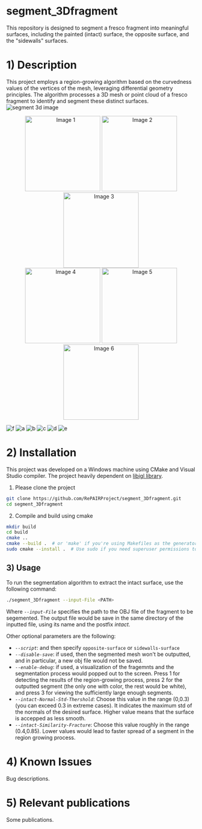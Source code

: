 ﻿# segment_3Dfragment
This repository is designed to segment a fresco fragment into meaningful surfaces, including the painted (intact) surface, the opposite surface, and the "sidewalls" surfaces.

# 1) Description
This project employs a region-growing algorithm based on the curvedness values of the vertices of the mesh, leveraging differential geometry principles. The algorithm processes a 3D mesh or point cloud of a fresco fragment to identify and segment these distinct surfaces.
![segment 3d image](https://github.com/RePAIRProject/segment_3Dfragment/assets/38216201/dc4fb9f0-ff46-4f1c-a17c-4a3fb9edd065)

<p align="center">
  <img src="[path/to/image1.png](https://github.com/RePAIRProject/segment_3Dfragment/assets/38216201/93f4f15e-7f9a-48a3-a3bc-156218827b56)" alt="Image 1" width="200"/>
  <img src="[path/to/image2.png](https://github.com/RePAIRProject/segment_3Dfragment/assets/38216201/91f915f2-b4d7-4354-89fd-54288aaf7160)" alt="Image 2" width="200"/>
  <img src="[path/to/image3.png](https://github.com/RePAIRProject/segment_3Dfragment/assets/38216201/3016e85b-c573-47ac-8f0a-082ac7766a43)" alt="Image 3" width="200"/>
  <br/>
  <img src="[path/to/image4.png](https://github.com/RePAIRProject/segment_3Dfragment/assets/38216201/10d75203-1feb-4d02-878c-f2d3c9a8deea)" alt="Image 4" width="200"/>
  <img src="[path/to/image5.png](https://github.com/RePAIRProject/segment_3Dfragment/assets/38216201/615b730f-3459-4917-8d58-1f11a1844c7d)" alt="Image 5" width="200"/>
  <img src="[path/to/image6.png](https://github.com/RePAIRProject/segment_3Dfragment/assets/38216201/add615cc-bf9d-4315-8628-c1f4505f3ade)" alt="Image 6" width="200"/>
</p>

![f](https://github.com/RePAIRProject/segment_3Dfragment/assets/38216201/93f4f15e-7f9a-48a3-a3bc-156218827b56)
![a](https://github.com/RePAIRProject/segment_3Dfragment/assets/38216201/91f915f2-b4d7-4354-89fd-54288aaf7160)
![b](https://github.com/RePAIRProject/segment_3Dfragment/assets/38216201/3016e85b-c573-47ac-8f0a-082ac7766a43)
![c](https://github.com/RePAIRProject/segment_3Dfragment/assets/38216201/10d75203-1feb-4d02-878c-f2d3c9a8deea)
![d](https://github.com/RePAIRProject/segment_3Dfragment/assets/38216201/615b730f-3459-4917-8d58-1f11a1844c7d)
![e](https://github.com/RePAIRProject/segment_3Dfragment/assets/38216201/add615cc-bf9d-4315-8628-c1f4505f3ade)


# 2) Installation
This project was developed on a Windows machine using CMake and Visual Studio compiler. The project heavily dependent on [libigl library](https://github.com/libigl/libigl).

1. Please clone the project 
```bash
git clone https://github.com/RePAIRProject/segment_3Dfragment.git
cd segment_3Dfragment
```
2. Compile and build using cmake
```bash
mkdir build
cd build
cmake ..
cmake --build .  # or 'make' if you're using Makefiles as the generator
sudo cmake --install .  # Use sudo if you need superuser permissions to install
```


## 3) Usage
To run the segmentation algorithm to extract the intact surface, use the following command:
```bash
./segment_3Dfragment --input-File <PATH>
```
Where *`--input-File`* specifies the path to the OBJ file of the fragment to be segemented. 
The output file would be save in the same directory of the inputted file, using its name and the postfix *intact*.

Other optional parameters are the following:
- *`--script`*: and then specify `opposite-surface` or `sidewalls-surface`
- *`--disable-save`*: if used, then the segmented mesh won't be outputted, and in particular, a new obj file would not be saved.
- *`--enable-debug`*: if used, a visualization of the fragemnts and the segmentation process would popped out to the screen. Press 1 for detecting the results of the region-growing process, press 2 for the outputted segment (the only one with color, the rest would be white), and press 3 for viewing the sufficiently large enough segments.
- *`--intact-Normal-Std-Thershold`*: Choose this value in the range (0,0.3) (you can exceed 0.3 in extreme cases). It indicates the maximum std of the normals of the desired surface. Higher value means that the surface is accepped as less smooth.
- *`--intact-Similarity-Fracture`*: Choose this value roughly in the range (0.4,0.85). Lower values would lead to faster spread of a segment in the region growing process. 


# 4) Known Issues
Bug descriptions.

# 5) Relevant publications
Some publications.

